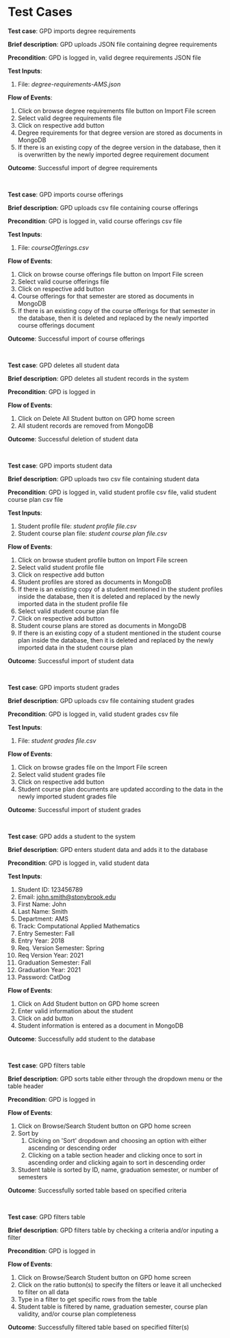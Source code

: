 # Test Cases

**Test case**: GPD imports degree requirements

**Brief description**: GPD uploads JSON file containing degree requirements

**Precondition**: GPD is logged in, valid degree requirements JSON file

**Test Inputs**: 
1. File: *degree-requirements-AMS.json*

**Flow of Events**: 
1. Click on browse degree requirements file button on Import File screen
2. Select valid degree requirements file
3. Click on respective add button
4. Degree requirements for that degree version are stored as documents in MongoDB
5. If there is an existing copy of the degree version in the database, then it is overwritten by the newly imported degree requirement document

**Outcome**: Successful import of degree requirements

<br/>

**Test case**: GPD imports course offerings

**Brief description**: GPD uploads csv file containing course offerings

**Precondition**: GPD is logged in, valid course offerings csv file

**Test Inputs**: 
1. File: *courseOfferings.csv*

**Flow of Events**:

1. Click on browse course offerings file button on Import File screen
2. Select valid course offerings file
3. Click on respective add button
4. Course offerings for that semester are stored as documents in MongoDB
5. If there is an existing copy of the course offerings for that semester in the database, then it is deleted and replaced by the newly imported course offerings document

**Outcome**: Successful import of course offerings

<br/>

**Test case**: GPD deletes all student data

**Brief description**: GPD deletes all student records in the system

**Precondition**: GPD is logged in

**Flow of Events**:

1. Click on Delete All Student button on GPD home screen
2. All student records are removed from MongoDB

**Outcome**: Successful deletion of student data

<br/>

**Test case**: GPD imports student data 

**Brief description**: GPD uploads two csv file containing student data

**Precondition**: GPD is logged in, valid student profile csv file, valid student course plan csv file

**Test Inputs**: 
1. Student profile file: *student profile file.csv*
2. Student course plan file: *student course plan file.csv*

**Flow of Events**: 
1. Click on browse student profile button on Import File screen
2. Select valid student profile file
3. Click on respective add button
4. Student profiles are stored as documents in MongoDB
5. If there is an existing copy of a student mentioned in the student profiles inside the database, then it is deleted and replaced by the newly imported data in the student profile file
6. Select valid student course plan file
7. Click on respective add button
8. Student course plans are stored as documents in MongoDB
9. If there is an existing copy of a student mentioned in the student course plan inside the database, then it is deleted and replaced by the newly imported data in the student course plan

**Outcome**: Successful import of student data

<br/>

**Test case**: GPD imports student grades

**Brief description**: GPD uploads csv file containing student grades

**Precondition**: GPD is logged in, valid student grades csv file

**Test Inputs**: 

1. File: *student grades file.csv*

**Flow of Events**:

1. Click on browse grades file on the Import File screen
2. Select valid student grades file
3. Click on respective add button
4. Student course plan documents are updated according to the data in the newly imported student grades file

**Outcome**: Successful import of student grades

<br/>

**Test case**: GPD adds a student to the system

**Brief description**: GPD enters student data and adds it to the database

**Precondition**: GPD is logged in, valid student data

**Test Inputs**: 

1. Student ID: 123456789
2. Email: john.smith@stonybrook.edu
3. First Name: John
4. Last Name: Smith
5. Department: AMS
6. Track: Computational Applied Mathematics
7. Entry Semester: Fall
8. Entry Year: 2018
9. Req. Version Semester: Spring
10. Req Version Year: 2021
11. Graduation Semester: Fall
12. Graduation Year: 2021
13. Password: CatDog

**Flow of Events**: 
1. Click on Add Student button on GPD home screen
2. Enter valid information about the student
3. Click on add button
4. Student information is entered as a document in MongoDB

**Outcome**: Successfully add student to the database

<br/>

**Test case**: GPD filters table

**Brief description**: GPD sorts table either through the dropdown menu or the table header

**Precondition**: GPD is logged in

**Flow of Events**: 
1. Click on Browse/Search Student button on GPD home screen
2. Sort by
    1. Clicking on 'Sort' dropdown and choosing an option with either ascending or descending order
    2. Clicking on a table section header and clicking once to sort in ascending order and clicking again to sort in descending order
3. Student table is sorted by ID, name, graduation semester, or number of semesters

**Outcome**: Successfully sorted table based on specified criteria

<br/>

**Test case**: GPD filters table

**Brief description**: GPD filters table by checking a criteria and/or inputing a filter

**Precondition**: GPD is logged in

**Flow of Events**: 
1. Click on Browse/Search Student button on GPD home screen
2. Click on the ratio button(s) to specify the filters or leave it all unchecked to filter on all data
3. Type in a filter to get specific rows from the table
4. Student table is filtered by name, graduation semester, course plan validity, and/or course plan completeness

**Outcome**: Successfully filtered table based on specified filter(s)